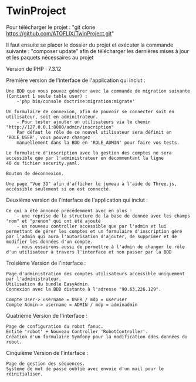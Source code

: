 # TwinProject

Pour télécharger le projet : "git clone https://github.com/ATOFLIX/TwinProject.git"

Il faut ensuite se placer le dossier du projet et exécuter la commande suivante : 
"composer update" afin de télécharger les dernières mises à jour et les paquets nécessaires au projet

Version de PHP : 7.3.12


Première version de l'interface de l'application qui inclut :

    Une BDD que vous pouvez générer avec la commande de migration suivante (Contient 1 seule table user) :
        -'php bin/console doctrine:migration:migrate'

    Un formulaire de connexion, afin de pouvoir se connecter soit en utilisateur, soit en adminitrateur.
        - Pour tester ajouter un utilisateurs via le chemin "http://127.0.0.1:8000/admin/inscription"
        Par défaut le rôle de ce nouvel utilisateur sera définit en 'ROLE_USER', vous pouvez changez 
        manuellement dans la BDD en 'ROLE_ADMIN' pour faire vos tests.

    Le formulaire d'inscription avec la gestion des comptes ne sera accessible que par l'administrateur en décommentant la ligne
    40 du fichier security.yaml.

    Bouton de déconnexion.

    Une page "Vue 3D" afin d'afficher le jumeau à l'aide de Three.js, accéssible seulement si on est connecté.
   
Deuxième version de l'interface de l'application qui inclut :
    
    Ce qui a été annoncé précédemment avec en plus : 
        - une reprise de la structure de la base de donnée avec les champs "nom" et "prénom" qui ont été ajouté
        - un nouveau controller accessible que par l'admin et lui permettant de gérer les comptes et un formulaire d'inscription géré               par l'admin qui aura l'autorisation d'ajouter, de supprimer et de modifier les données d'un compte.
        - nous essairons aussi de permettre à l'admin de changer le rôle d'un utilisateur à travers l'interface et non passer par la BDD

Troisième Version de l'interface :

    Page d'administration des comptes utilisateurs accessible uniquement par l'administrateur.
    Utilisation du bundle EasyAdmin.
    Connexion avec la BDD distante à l'adresse "90.63.226.129".

    Compte User-> username = USER / mdp = useruser
    Compte Admin-> username = ADMIN / mdp = adminadmin

Quatrième Version de l'interface :
    
    Page de configuration du robot fanuc.
    Entité 'robot' + Nouveau Controller 'RobotController'.
    Création d'un formulaire Symfony pour la modification ddes données du robot.

Cinquième Version de l'interface :
    
    Page de gestion des séquences.
    Système de mot de passe oublié avec envoie d'un mail pour le réinitialiser.